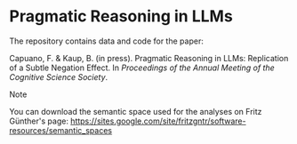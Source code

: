 # Pragmatic Reasoning in LLMs

The repository contains data and code for the paper:

Capuano, F. & Kaup, B. (in press). Pragmatic Reasoning in LLMs: Replication of a Subtle Negation Effect. In *Proceedings of the Annual Meeting of the Cognitive Science Society*.

> [!NOTE]
> You can download the semantic space used for the analyses on Fritz Günther's page:
> https://sites.google.com/site/fritzgntr/software-resources/semantic_spaces